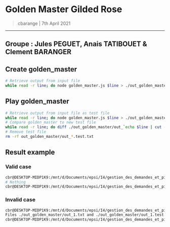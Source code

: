 # Golden Master Gilded Rose
> cbarange | 7th April 2021
---

## Groupe : Jules PEGUET, Anais TATIBOUET & Clement BARANGER

## Create golden_master
```bash
# Retrieve output from input file
while read -r line; do node golden_master.js $line > ./out_golden_master/out_`echo $line | cut -c -1`.txt; done <in_golden_master.txt
```

## Play golden_master
```bash
# Retrieve output from input file as test file
while read -r line; do node golden_master.js $line > ./out_golden_master/out_`echo $line | cut -c -1`.test.txt; done <in_golden_master.txt
# Compare golden_master to new test file
while read -r line; do diff ./out_golden_master/out_`echo $line | cut -c -1`.txt ./out_golden_master/out_`echo $line | cut -c -1`.test.txt --brief; done <in_golden_master.txt
# Remove test file
rm -rf out_golden_master/out_*.test.txt
```

## Result example

### Valid case
```bash
cbr@DESKTOP-MIDP1K9:/mnt/d/Documents/epsi/I4/gestion_des_demandes_et_pilotage/gilded_rose_golden_master$ while read -r line; do diff ./out_golden_master/out_`echo $line | cut -c -1`.txt ./out_golden_master/out_`echo $line | cut -c -1`.test.txt --brief; done <in_golden_master.txt
# Nothing
cbr@DESKTOP-MIDP1K9:/mnt/d/Documents/epsi/I4/gestion_des_demandes_et_pilotage/gilded_rose_golden_master$
```

### Invalid case
```bash
cbr@DESKTOP-MIDP1K9:/mnt/d/Documents/epsi/I4/gestion_des_demandes_et_pilotage/gilded_rose_golden_master$ while read -r line; do diff ./out_golden_master/out_`echo $line | cut -c -1`.txt ./out_golden_master/out_`echo $line | cut -c -1`.test.txt --brief; done <in_golden_master.txt
Files ./out_golden_master/out_1.txt and ./out_golden_master/out_1.test.txt differ
cbr@DESKTOP-MIDP1K9:/mnt/d/Documents/epsi/I4/gestion_des_demandes_et_pilotage/gilded_rose_golden_master$
```


